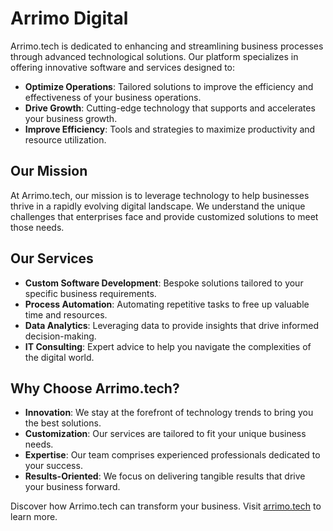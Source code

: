 # Arrimo Digital

Arrimo.tech is dedicated to enhancing and streamlining business processes through advanced technological solutions. Our platform specializes in offering innovative software and services designed to:

- **Optimize Operations**: Tailored solutions to improve the efficiency and effectiveness of your business operations.
- **Drive Growth**: Cutting-edge technology that supports and accelerates your business growth.
- **Improve Efficiency**: Tools and strategies to maximize productivity and resource utilization.

## Our Mission

At Arrimo.tech, our mission is to leverage technology to help businesses thrive in a rapidly evolving digital landscape. We understand the unique challenges that enterprises face and provide customized solutions to meet those needs.

## Our Services

- **Custom Software Development**: Bespoke solutions tailored to your specific business requirements.
- **Process Automation**: Automating repetitive tasks to free up valuable time and resources.
- **Data Analytics**: Leveraging data to provide insights that drive informed decision-making.
- **IT Consulting**: Expert advice to help you navigate the complexities of the digital world.

## Why Choose Arrimo.tech?

- **Innovation**: We stay at the forefront of technology trends to bring you the best solutions.
- **Customization**: Our services are tailored to fit your unique business needs.
- **Expertise**: Our team comprises experienced professionals dedicated to your success.
- **Results-Oriented**: We focus on delivering tangible results that drive your business forward.

Discover how Arrimo.tech can transform your business. Visit [arrimo.tech](https://www.arrimo.tech) to learn more.